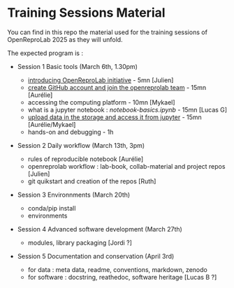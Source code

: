 # Training Sessions Material


You can find in this repo the material used for the training sessions of OpenReproLab 2025 as they will unfold.

The expected program is :

- Session 1 Basic tools (March 6th, 1.30pm)
  - [introducing OpenReproLab initiative](introducing-openreprolab.md) - 5mn [Julien]
  - [create GitHub account and join the openreprolab team](github-basics.md) - 15mn [Aurélie]
  - accessing the computing platform - 10mn [Mykael]
  - what is a jupyter notebook : *notebook-basics.ipynb* - 15mn [Lucas G]
  - [upload data in the storage and access it from jupyter](upload_data_cloud.md) - 15mn [Aurélie/Mykael]
  - hands-on and debugging - 1h 

- Session 2 Daily workflow (March 13th, 3pm)
  - rules of reproducible notebook [Aurélie]
  - openreprolab workflow : lab-book, collab-material and project repos [Julien]
  - git quikstart and creation of the repos  [Ruth]
 
 
- Session 3 Environnments (March 20th)
  - conda/pip install
  - environments
 
- Session 4 Advanced software development (March 27th)
  - modules, library packaging [Jordi ?]

- Session 5 Documentation and conservation (April 3rd)
  - for data : meta data, readme, conventions, markdown, zenodo
  - for software : docstring, reathedoc, software heritage [Lucas B ?]

